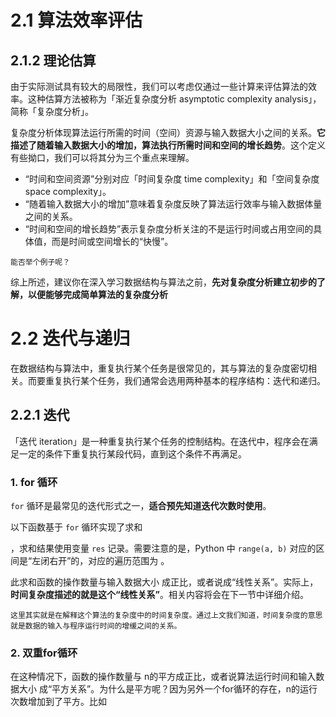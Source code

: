 # 2.1 算法效率评估





## 2.1.2  理论估算

由于实际测试具有较大的局限性，我们可以考虑仅通过一些计算来评估算法的效率。这种估算方法被称为「渐近复杂度分析 asymptotic complexity analysis」，简称「复杂度分析」。

复杂度分析体现算法运行所需的时间（空间）资源与输入数据大小之间的关系。**它描述了随着输入数据大小的增加，算法执行所需时间和空间的增长趋势**。这个定义有些拗口，我们可以将其分为三个重点来理解。

* “时间和空间资源”分别对应「时间复杂度 time complexity」和「空间复杂度 space complexity」。
* “随着输入数据大小的增加”意味着复杂度反映了算法运行效率与输入数据体量之间的关系。
* “时间和空间的增长趋势”表示复杂度分析关注的不是运行时间或占用空间的具体值，而是时间或空间增长的“快慢”。

```
能否举个例子呢？
```



综上所述，建议你在深入学习数据结构与算法之前，**先对复杂度分析建立初步的了解，以便能够完成简单算法的复杂度分析**





# 2.2  迭代与递归

在数据结构与算法中，重复执行某个任务是很常见的，其与算法的复杂度密切相关。而要重复执行某个任务，我们通常会选用两种基本的程序结构：迭代和递归。

## 2.2.1  迭代

「迭代 iteration」是一种重复执行某个任务的控制结构。在迭代中，程序会在满足一定的条件下重复执行某段代码，直到这个条件不再满足。



### 1.  for 循环

`for` 循环是最常见的迭代形式之一，**适合预先知道迭代次数时使用**。

以下函数基于 `for` 循环实现了求和 

 ，求和结果使用变量 `res` 记录。需要注意的是，Python 中 `range(a, b)` 对应的区间是“左闭右开”的，对应的遍历范围为  。

此求和函数的操作数量与输入数据大小  成正比，或者说成“线性关系”。实际上，**时间复杂度描述的就是这个“线性关系”**。相关内容将会在下一节中详细介绍。

```
这里其实就是在解释这个算法的复杂度中的时间复杂度。通过上文我们知道，时间复杂度的意思就是数据的输入与程序运行时间的增缓之间的关系。
```



### 2. 双重for循环

在这种情况下，函数的操作数量与 n的平方成正比，或者说算法运行时间和输入数据大小  成“平方关系”。为什么是平方呢？因为另外一个for循环的存在，n的运行次数增加到了平方。比如

